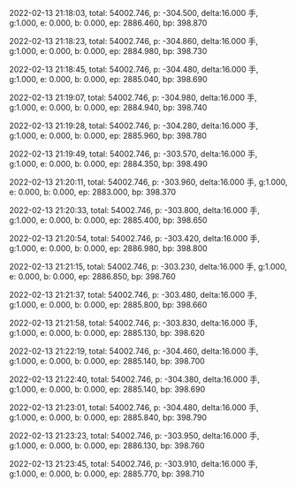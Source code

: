 2022-02-13 21:18:03, total: 54002.746, p: -304.500, delta:16.000 手, g:1.000, e: 0.000, b: 0.000, ep: 2886.460, bp: 398.870

2022-02-13 21:18:23, total: 54002.746, p: -304.860, delta:16.000 手, g:1.000, e: 0.000, b: 0.000, ep: 2884.980, bp: 398.730

2022-02-13 21:18:45, total: 54002.746, p: -304.480, delta:16.000 手, g:1.000, e: 0.000, b: 0.000, ep: 2885.040, bp: 398.690

2022-02-13 21:19:07, total: 54002.746, p: -304.980, delta:16.000 手, g:1.000, e: 0.000, b: 0.000, ep: 2884.940, bp: 398.740

2022-02-13 21:19:28, total: 54002.746, p: -304.280, delta:16.000 手, g:1.000, e: 0.000, b: 0.000, ep: 2885.960, bp: 398.780

2022-02-13 21:19:49, total: 54002.746, p: -303.570, delta:16.000 手, g:1.000, e: 0.000, b: 0.000, ep: 2884.350, bp: 398.490

2022-02-13 21:20:11, total: 54002.746, p: -303.960, delta:16.000 手, g:1.000, e: 0.000, b: 0.000, ep: 2883.000, bp: 398.370

2022-02-13 21:20:33, total: 54002.746, p: -303.800, delta:16.000 手, g:1.000, e: 0.000, b: 0.000, ep: 2885.400, bp: 398.650

2022-02-13 21:20:54, total: 54002.746, p: -303.420, delta:16.000 手, g:1.000, e: 0.000, b: 0.000, ep: 2886.980, bp: 398.800

2022-02-13 21:21:15, total: 54002.746, p: -303.230, delta:16.000 手, g:1.000, e: 0.000, b: 0.000, ep: 2886.850, bp: 398.760

2022-02-13 21:21:37, total: 54002.746, p: -303.480, delta:16.000 手, g:1.000, e: 0.000, b: 0.000, ep: 2885.800, bp: 398.660

2022-02-13 21:21:58, total: 54002.746, p: -303.830, delta:16.000 手, g:1.000, e: 0.000, b: 0.000, ep: 2885.130, bp: 398.620

2022-02-13 21:22:19, total: 54002.746, p: -304.460, delta:16.000 手, g:1.000, e: 0.000, b: 0.000, ep: 2885.140, bp: 398.700

2022-02-13 21:22:40, total: 54002.746, p: -304.380, delta:16.000 手, g:1.000, e: 0.000, b: 0.000, ep: 2885.140, bp: 398.690

2022-02-13 21:23:01, total: 54002.746, p: -304.480, delta:16.000 手, g:1.000, e: 0.000, b: 0.000, ep: 2885.840, bp: 398.790

2022-02-13 21:23:23, total: 54002.746, p: -303.950, delta:16.000 手, g:1.000, e: 0.000, b: 0.000, ep: 2886.130, bp: 398.760

2022-02-13 21:23:45, total: 54002.746, p: -303.910, delta:16.000 手, g:1.000, e: 0.000, b: 0.000, ep: 2885.770, bp: 398.710